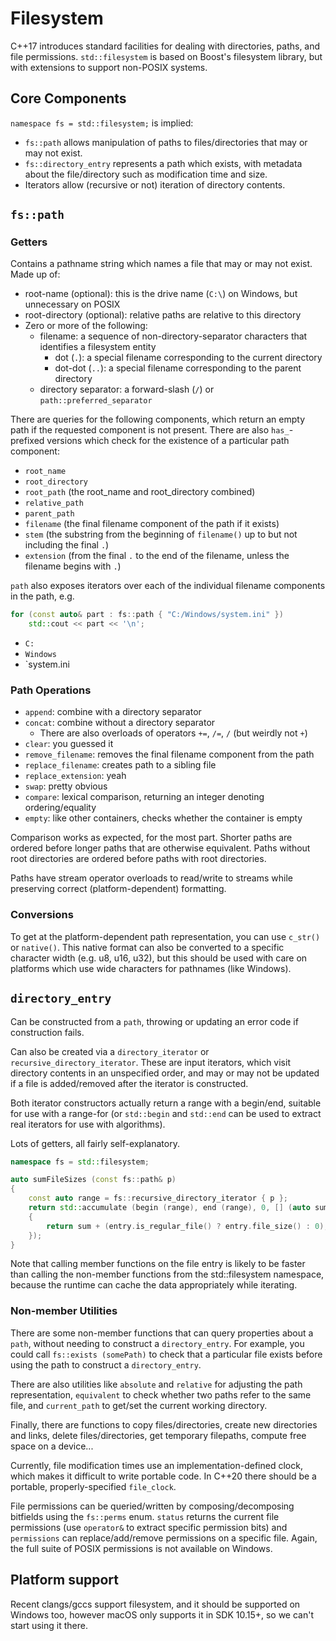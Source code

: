 # Filesystem

C++17 introduces standard facilities for dealing with directories, paths, and file permissions.
`std::filesystem` is based on Boost's filesystem library, but with extensions to support non-POSIX
systems.

## Core Components

`namespace fs = std::filesystem;` is implied:

- `fs::path` allows manipulation of paths to files/directories that may or may not exist.
- `fs::directory_entry` represents a path which exists, with metadata about the file/directory
  such as modification time and size.
- Iterators allow (recursive or not) iteration of directory contents.

## `fs::path`

### Getters

Contains a pathname string which names a file that may or may not exist. Made up of:

- root-name (optional): this is the drive name (`C:\`) on Windows, but unnecessary on POSIX
- root-directory (optional): relative paths are relative to this directory
- Zero or more of the following:
  - filename: a sequence of non-directory-separator characters that identifies a filesystem entity
    - dot (`.`): a special filename corresponding to the current directory
    - dot-dot (`..`): a special filename corresponding to the parent directory
  - directory separator: a forward-slash (`/`) or `path::preferred_separator`

There are queries for the following components, which return an empty path if the requested
component is not present. There are also `has_`-prefixed versions which check for the existence of
a particular path component:

- `root_name`
- `root_directory`
- `root_path` (the root_name and root_directory combined)
- `relative_path`
- `parent_path`
- `filename` (the final filename component of the path if it exists)
- `stem` (the substring from the beginning of `filename()` up to but not including the final `.`)
- `extension` (from the final `.` to the end of the filename, unless the filename begins with `.`)

`path` also exposes iterators over each of the individual filename components in the path, e.g.

```cpp
for (const auto& part : fs::path { "C:/Windows/system.ini" })
    std::cout << part << '\n';
```

- `C:`
- `Windows`
- `system.ini

### Path Operations

- `append`: combine with a directory separator
- `concat`: combine without a directory separator
  - There are also overloads of operators `+=`, `/=`, `/` (but weirdly not `+`)
- `clear`: you guessed it
- `remove_filename`: removes the final filename component from the path
- `replace_filename`: creates path to a sibling file
- `replace_extension`: yeah
- `swap`: pretty obvious
- `compare`: lexical comparison, returning an integer denoting ordering/equality
- `empty`: like other containers, checks whether the container is empty

Comparison works as expected, for the most part. Shorter paths are ordered before longer paths that
are otherwise equivalent. Paths without root directories are ordered before paths with root
directories.

Paths have stream operator overloads to read/write to streams while preserving correct
(platform-dependent) formatting.

### Conversions

To get at the platform-dependent path representation, you can use `c_str()` or `native()`. This
native format can also be converted to a specific character width (e.g. u8, u16, u32), but this
should be used with care on platforms which use wide characters for pathnames (like Windows).

## `directory_entry`

Can be constructed from a `path`, throwing or updating an error code if construction fails.

Can also be created via a `directory_iterator` or `recursive_directory_iterator`. These are input
iterators, which visit directory contents in an unspecified order, and may or may not be updated if
a file is added/removed after the iterator is constructed.

Both iterator constructors actually return a range with a begin/end, suitable for use with a
range-for (or `std::begin` and `std::end` can be used to extract real iterators for use with
algorithms).

Lots of getters, all fairly self-explanatory.

```cpp
namespace fs = std::filesystem;

auto sumFileSizes (const fs::path& p)
{
    const auto range = fs::recursive_directory_iterator { p };
    return std::accumulate (begin (range), end (range), 0, [] (auto sum, const auto& entry)
    {
        return sum + (entry.is_regular_file() ? entry.file_size() : 0);
    });
}
```

Note that calling member functions on the file entry is likely to be faster than calling the
non-member functions from the std::filesystem namespace, because the runtime can cache the data
appropriately while iterating.

### Non-member Utilities

There are some non-member functions that can query properties about a `path`, without needing to
construct a `directory_entry`. For example, you could call `fs::exists (somePath)` to check that
a particular file exists before using the path to construct a `directory_entry`.

There are also utilities like `absolute` and `relative` for adjusting the path representation,
`equivalent` to check whether two paths refer to the same file, and `current_path` to get/set the
current working directory.

Finally, there are functions to copy files/directories, create new directories and links, delete
files/directories, get temporary filepaths, compute free space on a device...

Currently, file modification times use an implementation-defined clock, which makes it difficult
to write portable code. In C++20 there should be a portable, properly-specified `file_clock`.

File permissions can be queried/written by composing/decomposing bitfields using the `fs::perms`
enum. `status` returns the current file permissions (use `operator&` to extract specific permission
bits) and `permissions` can replace/add/remove permissions on a specific file. Again, the full
suite of POSIX permissions is not available on Windows.

## Platform support

Recent clangs/gccs support filesystem, and it should be supported on Windows too, however macOS only
supports it in SDK 10.15+, so we can't start using it there.
